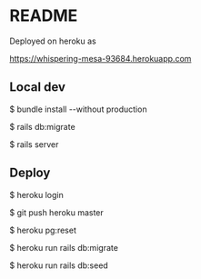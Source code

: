 # README

Deployed on heroku as 

https://whispering-mesa-93684.herokuapp.com

## Local dev

  $ bundle install --without production

  $ rails db:migrate

  $ rails server

## Deploy

  $ heroku login

  $ git push heroku master

  $ heroku pg:reset 

  $ heroku run rails db:migrate

  $ heroku run rails db:seed




